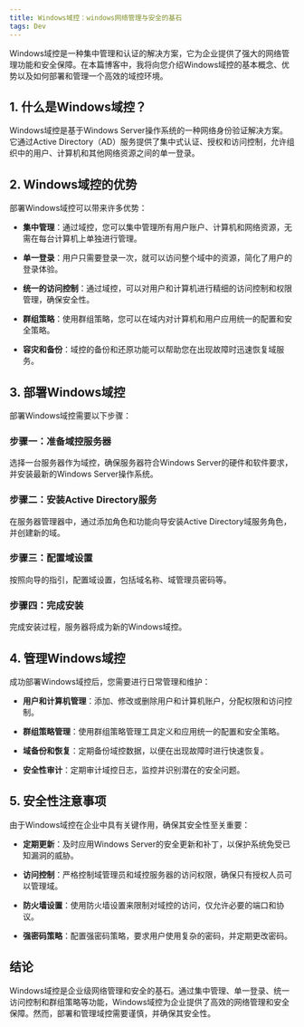 ```yaml
---
title: Windows域控：windows网络管理与安全的基石
tags: Dev
---
```


Windows域控是一种集中管理和认证的解决方案，它为企业提供了强大的网络管理功能和安全保障。在本篇博客中，我将向您介绍Windows域控的基本概念、优势以及如何部署和管理一个高效的域控环境。

## 1. 什么是Windows域控？

Windows域控是基于Windows Server操作系统的一种网络身份验证解决方案。它通过Active Directory（AD）服务提供了集中式认证、授权和访问控制，允许组织中的用户、计算机和其他网络资源之间的单一登录。

## 2. Windows域控的优势

部署Windows域控可以带来许多优势：

- **集中管理**：通过域控，您可以集中管理所有用户账户、计算机和网络资源，无需在每台计算机上单独进行管理。

- **单一登录**：用户只需要登录一次，就可以访问整个域中的资源，简化了用户的登录体验。

- **统一的访问控制**：通过域控，可以对用户和计算机进行精细的访问控制和权限管理，确保安全性。

- **群组策略**：使用群组策略，您可以在域内对计算机和用户应用统一的配置和安全策略。

- **容灾和备份**：域控的备份和还原功能可以帮助您在出现故障时迅速恢复域服务。

## 3. 部署Windows域控

部署Windows域控需要以下步骤：

### 步骤一：准备域控服务器

选择一台服务器作为域控，确保服务器符合Windows Server的硬件和软件要求，并安装最新的Windows Server操作系统。

### 步骤二：安装Active Directory服务

在服务器管理器中，通过添加角色和功能向导安装Active Directory域服务角色，并创建新的域。

### 步骤三：配置域设置

按照向导的指引，配置域设置，包括域名称、域管理员密码等。

### 步骤四：完成安装

完成安装过程，服务器将成为新的Windows域控。

## 4. 管理Windows域控

成功部署Windows域控后，您需要进行日常管理和维护：

- **用户和计算机管理**：添加、修改或删除用户和计算机账户，分配权限和访问控制。

- **群组策略管理**：使用群组策略管理工具定义和应用统一的配置和安全策略。

- **域备份和恢复**：定期备份域控数据，以便在出现故障时进行快速恢复。

- **安全性审计**：定期审计域控日志，监控并识别潜在的安全问题。

## 5. 安全性注意事项

由于Windows域控在企业中具有关键作用，确保其安全性至关重要：

- **定期更新**：及时应用Windows Server的安全更新和补丁，以保护系统免受已知漏洞的威胁。

- **访问控制**：严格控制域管理员和域控服务器的访问权限，确保只有授权人员可以管理域。

- **防火墙设置**：使用防火墙设置来限制对域控的访问，仅允许必要的端口和协议。

- **强密码策略**：配置强密码策略，要求用户使用复杂的密码，并定期更改密码。

## 结论

Windows域控是企业级网络管理和安全的基石。通过集中管理、单一登录、统一访问控制和群组策略等功能，Windows域控为企业提供了高效的网络管理和安全保障。然而，部署和管理域控需要谨慎，并确保其安全性。
